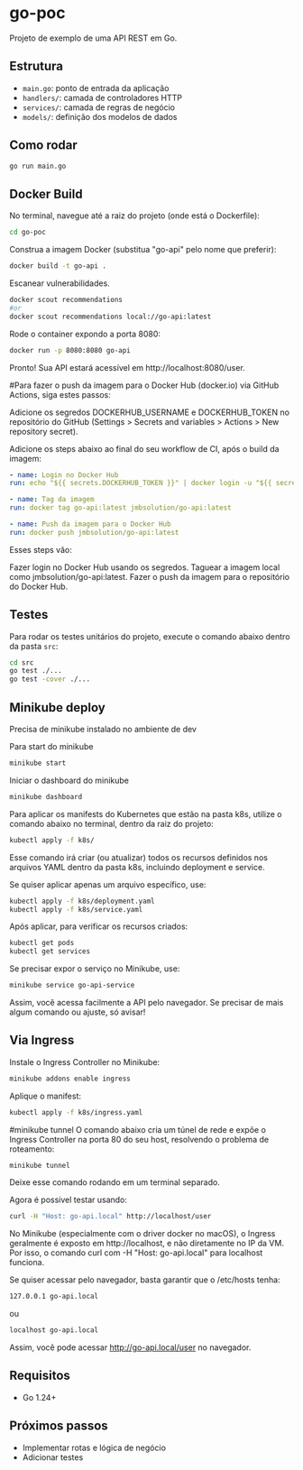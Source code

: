 # go-poc

Projeto de exemplo de uma API REST em Go.

## Estrutura
- `main.go`: ponto de entrada da aplicação
- `handlers/`: camada de controladores HTTP
- `services/`: camada de regras de negócio
- `models/`: definição dos modelos de dados

## Como rodar

```sh
go run main.go
```

## Docker Build
No terminal, navegue até a raiz do projeto (onde está o Dockerfile):
```sh
cd go-poc
```

Construa a imagem Docker (substitua "go-api" pelo nome que preferir):
```sh
docker build -t go-api .
```

Escanear vulnerabilidades.
```sh
docker scout recommendations
#or
docker scout recommendations local://go-api:latest
```

Rode o container expondo a porta 8080:
```sh
docker run -p 8080:8080 go-api
```

Pronto! Sua API estará acessível em http://localhost:8080/user.

#Para fazer o push da imagem para o Docker Hub (docker.io) via GitHub Actions, siga estes passos:

Adicione os segredos DOCKERHUB_USERNAME e DOCKERHUB_TOKEN no repositório do GitHub (Settings > Secrets and variables > Actions > New repository secret).

Adicione os steps abaixo ao final do seu workflow de CI, após o build da imagem:

```yml
- name: Login no Docker Hub
run: echo "${{ secrets.DOCKERHUB_TOKEN }}" | docker login -u "${{ secrets.DOCKERHUB_USERNAME }}" --password-stdin

- name: Tag da imagem
run: docker tag go-api:latest jmbsolution/go-api:latest

- name: Push da imagem para o Docker Hub
run: docker push jmbsolution/go-api:latest
```

Esses steps vão:

Fazer login no Docker Hub usando os segredos.
Taguear a imagem local como jmbsolution/go-api:latest.
Fazer o push da imagem para o repositório do Docker Hub.

## Testes

Para rodar os testes unitários do projeto, execute o comando abaixo dentro da pasta `src`:

```sh
cd src
go test ./...
go test -cover ./...
```

## Minikube deploy
Precisa de minikube instalado no ambiente de dev

Para start do minikube
```sh
minikube start
```

Iniciar o dashboard do minikube
```sh
minikube dashboard
```

Para aplicar os manifests do Kubernetes que estão na pasta k8s, utilize o comando abaixo no terminal, dentro da raiz do projeto:
```sh
kubectl apply -f k8s/
```
Esse comando irá criar (ou atualizar) todos os recursos definidos nos arquivos YAML dentro da pasta k8s, incluindo deployment e service.

Se quiser aplicar apenas um arquivo específico, use:
```sh
kubectl apply -f k8s/deployment.yaml
kubectl apply -f k8s/service.yaml
```

Após aplicar, para verificar os recursos criados:
```sh
kubectl get pods
kubectl get services
```

Se precisar expor o serviço no Minikube, use:
```sh
minikube service go-api-service
```
Assim, você acessa facilmente a API pelo navegador. Se precisar de mais algum comando ou ajuste, só avisar!

## Via Ingress
Instale o Ingress Controller no Minikube:
```sh
minikube addons enable ingress
```

Aplique o manifest:
```sh
kubectl apply -f k8s/ingress.yaml
```

#minikube tunnel
O comando abaixo cria um túnel de rede e expõe o Ingress Controller na porta 80 do seu host, resolvendo o problema de roteamento:
```sh
minikube tunnel
```
Deixe esse comando rodando em um terminal separado.

Agora é possivel testar usando:
```sh
curl -H "Host: go-api.local" http://localhost/user
```

No Minikube (especialmente com o driver docker no macOS), o Ingress geralmente é exposto em http://localhost, e não diretamente no IP da VM. Por isso, o comando curl com -H "Host: go-api.local" para localhost funciona.

Se quiser acessar pelo navegador, basta garantir que o /etc/hosts tenha:
```sh
127.0.0.1 go-api.local
```
ou
```sh
localhost go-api.local
```
Assim, você pode acessar http://go-api.local/user no navegador.

## Requisitos
- Go 1.24+

## Próximos passos
- Implementar rotas e lógica de negócio
- Adicionar testes
